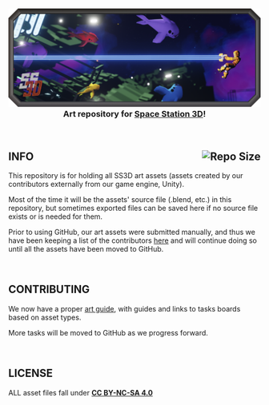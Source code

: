 <h3 align="center"><img src="Documents/Images/SS3DBanner2.png" alt="SS3D_Banner">Art repository for <a href="https://ss3d.space/">Space Station 3D</a>!</h3>

<br>

## INFO [<img src="https://img.shields.io/github/repo-size/RE-SS3D/SS3D-Art?color=gold&style=plastic" alt="Repo Size" align="right">](https://github.com/RE-SS3D/SS3D-Art)

This repository is for holding all SS3D art assets (assets created by our contributors externally from our game engine, Unity).

Most of the time it will be the assets' source file (.blend, etc.) in this repository, but sometimes exported files can be saved here if no source file exists or is needed for them.

Prior to using GitHub, our art assets were submitted manually, and thus we have been keeping a list of the contributors [here](https://docs.google.com/spreadsheets/d/1p5mEuqPZIFV5oGwKxdZSqUzp9qHCuANz) and will continue doing so until all the assets have been moved to GitHub.

<br>

## CONTRIBUTING

We now have a proper [art guide](https://ss3d.gitbook.io/art-guide/), with guides and links to tasks boards based on asset types.

More tasks will be moved to GitHub as we progress forward.

<br>

## LICENSE

ALL asset files fall under **[CC BY-NC-SA 4.0](Documents/LICENSE-ASSETS.md)**
